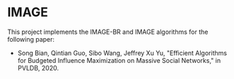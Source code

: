 # IMAGE
This project implements the IMAGE-BR and IMAGE algorithms for the following paper:

- Song Bian, Qintian Guo, Sibo Wang, Jeffrey Xu Yu, "Efficient Algorithms for Budgeted Influence Maximization on Massive Social Networks," in PVLDB, 2020.
